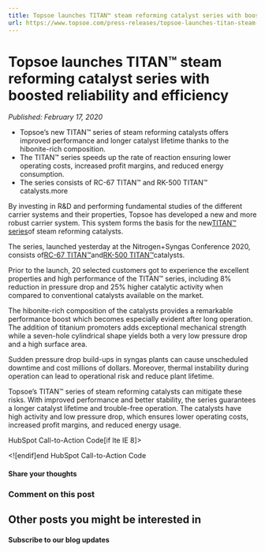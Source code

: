 ```yaml
---
title: Topsoe launches TITAN™ steam reforming catalyst series with boosted reliability and efficiency
url: https://www.topsoe.com/press-releases/topsoe-launches-titan-steam-reforming-catalyst-series-with-boosted-reliability-and-efficiency#main-content
---
```


# Topsoe launches TITAN™ steam reforming catalyst series with boosted reliability and efficiency

*Published: February 17, 2020*

- Topsoe’s new TITAN™ series of steam reforming catalysts offers improved performance and longer catalyst lifetime thanks to the hibonite-rich composition.
- The TITAN™ series speeds up the rate of reaction ensuring lower operating costs, increased profit margins, and reduced energy consumption.
- The series consists of RC-67 TITAN™ and RK-500 TITAN™ catalysts.more

By investing in R&D and performing fundamental studies of the different carrier systems and their properties, Topsoe has developed a new and more robust carrier system. This system forms the basis for the new[TITAN™ series](https://info.topsoe.com/titan)of steam reforming catalysts.

The series, launched yesterday at the Nitrogen+Syngas Conference 2020, consists of[RC-67 TITAN™](https://www.topsoe.com/products/catalysts/rc-67-titantm)and[RK-500 TITAN™](https://www.topsoe.com/products/catalysts/rk-500-titantm)catalysts.

Prior to the launch, 20 selected customers got to experience the excellent properties and high performance of the TITAN™ series, including 8% reduction in pressure drop and 25% higher catalytic activity when compared to conventional catalysts available on the market.

The hibonite-rich composition of the catalysts provides a remarkable performance boost which becomes especially evident after long operation. The addition of titanium promoters adds exceptional mechanical strength while a seven-hole cylindrical shape yields both a very low pressure drop and a high surface area.

Sudden pressure drop build-ups in syngas plants can cause unscheduled downtime and cost millions of dollars. Moreover, thermal instability during operation can lead to operational risk and reduce plant lifetime.

Topsoe’s TITAN™ series of steam reforming catalysts can mitigate these risks. With improved performance and better stability, the series guarantees a longer catalyst lifetime and trouble-free operation. The catalysts have high activity and low pressure drop, which ensures lower operating costs, increased profit margins, and reduced energy usage.

HubSpot Call-to-Action Code[if lte IE 8]><div id="hs-cta-ie-element"></div><![endif][](https://cta-redirect.hubspot.com/cta/redirect/2115834/c5a863a8-cf81-4045-9486-0a491b7e5fc6)end HubSpot Call-to-Action Code

#### Share your thoughts

### Comment on this post

## Other posts you might be interested in

#### Subscribe to our blog updates